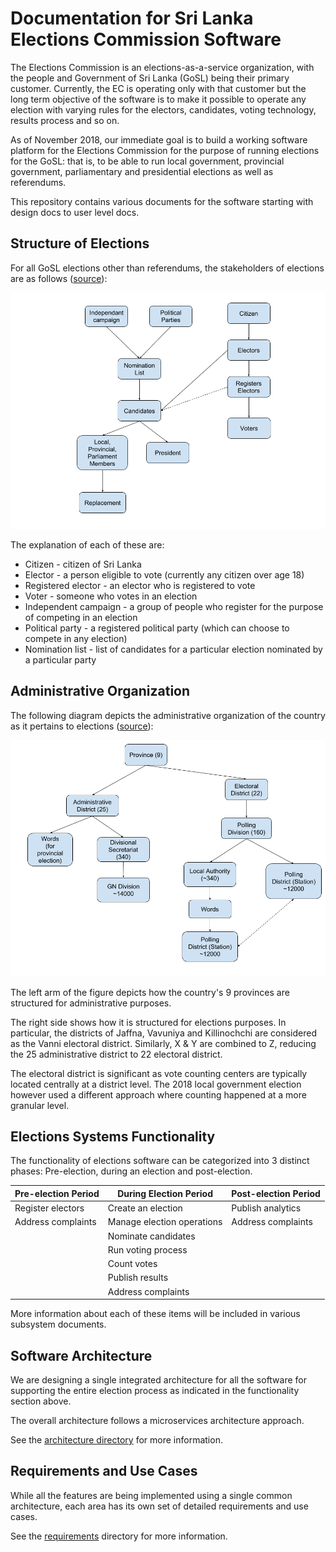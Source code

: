 # Documentation for Sri Lanka Elections Commission Software

The Elections Commission is an elections-as-a-service organization, with the people and Government of Sri Lanka (GoSL) being their primary customer. Currently, the EC is operating only with that customer but the long term objective of the software is to make it possible to operate any election with varying rules for the electors, candidates, voting technology, results process and so on. 

As of November 2018, our immediate goal is to build a working software platform for the Elections Commission for the purpose of running elections for the GoSL: that is, to be able to run local government, provincial government, parliamentary and presidential elections as well as referendums.

This repository contains various documents for the software starting with design docs to user level docs.

## Structure of Elections

For all GoSL elections other than referendums, the stakeholders of elections are as follows (<a href="https://docs.google.com/drawings/d/1WPGMVZbIvU8_njDV9OQv8GfGbLuRmG26RtWrNYdsBNk/edit">source</a>):

<p align="center">
  <img src="stakeholders.png"/>
</p>


The explanation of each of these are:
* Citizen - citizen of Sri Lanka
* Elector - a person eligible to vote (currently any citizen over age 18)
* Registered elector - an elector who is registered to vote
* Voter - someone who votes in an election
* Independent campaign - a group of people who register for the purpose of competing in an election
* Political party - a registered political party (which can choose to compete in any election)
* Nomination list - list of candidates for a particular election nominated by a particular party

## Administrative Organization

The following diagram depicts the administrative organization of the country as it pertains to elections (<a href="https://docs.google.com/drawings/d/1-rdxbI48zCRmyL4_3STQtReStyICF9JFUdyx2f4ZtBw/edit">source</a>):

<p align="center">
  <img src="adminorg.png"/>
</p>

The left arm of the figure depicts how the country's 9 provinces are structured for administrative purposes. 

The right side shows how it is structured for elections purposes. In particular, the districts of Jaffna, Vavuniya and Killinochchi are considered as the Vanni electoral district. Similarly, X & Y are combined to Z, reducing the 25 administrative district to 22 electoral district.

The electoral district is significant as vote counting centers are typically located centrally at a district level. The 2018 local government election however used a different approach where counting happened at a more granular level.

## Elections Systems Functionality

The functionality of elections software can be categorized into 3 distinct phases: Pre-election, during an election and post-election. 

| Pre-election Period | During Election Period | Post-election Period |
| ---                 | ---                 | ---                  |
| Register electors   | Create an election  |  Publish analytics   |
| Address complaints  | Manage election operations |  Address complaints  |
|                     | Nominate candidates |                      |
|                     | Run voting process  |                      |
|                     | Count votes         |                      |
|                     | Publish results     |                      |
|                     | Address complaints  |                      |

More information about each of these items will be included in various subsystem documents.

## Software Architecture

We are designing a single integrated architecture for all the software for supporting the entire election process as indicated in the functionality section above.

The overall architecture follows a microservices architecture approach.

See the <a href="architecture">architecture directory</a> for more information.

## Requirements and Use Cases

While all the features are being implemented using a single common architecture, each area has its own set of detailed requirements and use cases.

See the <a href="requirements">requirements</a> directory for more information.